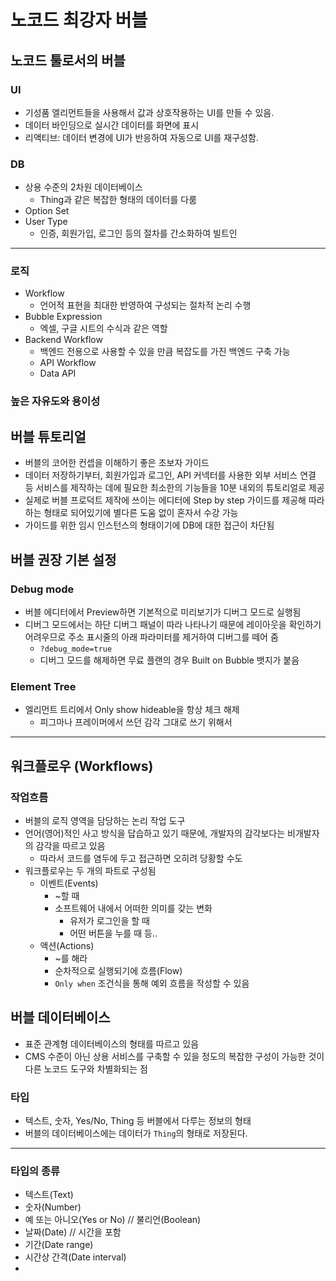 # 노코드 최강자 버블

## 노코드 툴로서의 버블

### UI

- 기성품 엘리먼트들을 사용해서 값과 상호작용하는 UI를 만들 수 있음.
- 데이터 바인딩으로 실시간 데이터를 화면에 표시
- 리액티브: 데이터 변경에 UI가 반응하여 자동으로 UI를 재구성함.

### DB

- 상용 수준의 2차원 데이터베이스
	- Thing과 같은 복잡한 형태의 데이터를 다룸
- Option Set
- User Type
	- 인증, 회원가입, 로그인 등의 절차를 간소화하여 빌트인

---

### 로직

- Workflow
	- 언어적 표현을 최대한 반영하여 구성되는 절차적 논리 수행
- Bubble Expression
	- 엑셀, 구글 시트의 수식과 같은 역할
- Backend Workflow
	- 백엔드 전용으로 사용할 수 있을 만큼 복잡도를 가진 백엔드 구축 가능
	- API Workflow
	- Data API

### 높은 자유도와 용이성

## 버블 튜토리얼

- 버블의 코어한 컨셉을 이해하기 좋은 초보자 가이드
- 데이터 저장하기부터, 회원가입과 로그인, API 커넥터를 사용한 외부 서비스 연결 등 서비스를 제작하는 데에 필요한 최소한의 기능들을 10분 내외의 튜토리얼로 제공
- 실제로 버블 프로덕트 제작에 쓰이는 에디터에 Step by step 가이드를 제공해 따라하는 형태로 되어있기에 별다른 도움 없이 혼자서 수강 가능
- 가이드를 위한 임시 인스턴스의 형태이기에 DB에 대한 접근이 차단됨

## 버블 권장 기본 설정

### Debug mode

- 버블 에디터에서 Preview하면 기본적으로 미리보기가 디버그 모드로 실행됨
- 디버그 모드에서는 하단 디버그 패널이 따라 나타나기 때문에 레이아웃을 확인하기 어려우므로 주소 표시줄의 아래 파라미터를 제거하여 디버그를 떼어 줌
	- `?debug_mode=true`
	- 디버그 모드를 해제하면 무료 플랜의 경우 Built on Bubble 뱃지가 붙음

### Element Tree

- 엘리먼트 트리에서 Only show hideable을 항상 체크 해제
    - 피그마나 프레이머에서 쓰던 감각 그대로 쓰기 위해서

--- 

## 워크플로우 (Workflows)

### 작업흐름

- 버블의 로직 영역을 담당하는 논리 작업 도구
- 언어(영어)적인 사고 방식을 답습하고 있기 때문에, 개발자의 감각보다는 비개발자의 감각을 따르고 있음
	- 따라서 코드를 염두에 두고 접근하면 오히려 당황할 수도
- 워크플로우는 두 개의 파트로 구성됨
	- 이벤트(Events)
	    - ~할 때
	    - 소프트웨어 내에서 어떠한 의미를 갖는 변화
	        - 유저가 로그인을 할 때
	        - 어떤 버튼을 누를 때 등..
	- 액션(Actions)
	    - ~를 해라
	    - 순차적으로 실행되기에 흐름(Flow)
	    - `Only when` 조건식을 통해 예외 흐름을 작성할 수 있음 

## 버블 데이터베이스

- 표준 관계형 데이터베이스의 형태를 따르고 있음
- CMS 수준이 아닌 상용 서비스를 구축할 수 있을 정도의 복잡한 구성이 가능한 것이 다른 노코드 도구와 차별화되는 점

### 타입

- 텍스트, 숫자, Yes/No, Thing 등 버블에서 다루는 정보의 형태
- 버블의 데이터베이스에는 데이터가 `Thing`의 형태로 저장된다.

---

### 타입의 종류

- 텍스트(Text)
- 숫자(Number)
- 예 또는 아니오(Yes or No) // 불리언(Boolean)
- 날짜(Date) // 시간을 포함
- 기간(Date range)
- 시간상 간격(Date interval)
- 